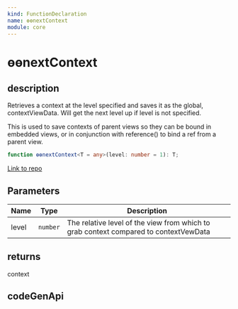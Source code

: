 ```yaml
---
kind: FunctionDeclaration
name: ɵɵnextContext
module: core
---
```


# ɵɵnextContext

## description

Retrieves a context at the level specified and saves it as the global, contextViewData.
Will get the next level up if level is not specified.

This is used to save contexts of parent views so they can be bound in embedded views, or
in conjunction with reference() to bind a ref from a parent view.

```ts
function ɵɵnextContext<T = any>(level: number = 1): T;
```

[Link to repo](https://github.com/timdeschryver/angular/blob/master/packages/core/src/render3/instructions/next_context.ts#L22-L24)

## Parameters

| Name  | Type     | Description                                                                          |
| ----- | -------- | ------------------------------------------------------------------------------------ |
| level | `number` | The relative level of the view from which to grab context compared to contextVewData |

## returns

context

## codeGenApi
